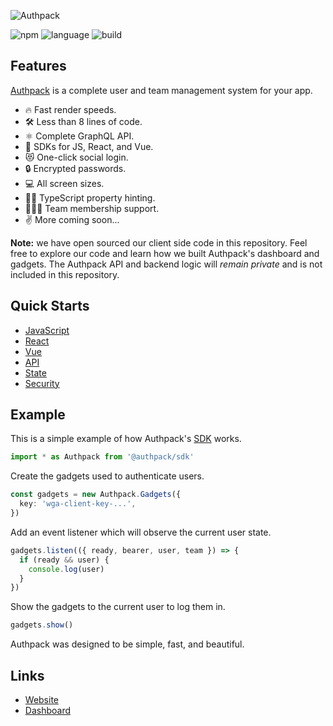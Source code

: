 ![Authpack](https://raw.githubusercontent.com/jackrobertscott/authpack/master/docs/assets/banner.png)

![npm](https://img.shields.io/npm/v/@authpack/sdk) ![language](https://img.shields.io/badge/language-typescript-blue) ![build](https://img.shields.io/badge/build-passing-green)

## Features

[Authpack](https://authpack.io) is a complete user and team management system for your app.

- 🔥 Fast render speeds.
- 🛠 Less than 8 lines of code.
- ⚛️ Complete GraphQL API.
- 🎉 SDKs for JS, React, and Vue.
- 😻 One-click social login.
- 🔒 Encrypted passwords.
- 💻 All screen sizes.
- 👨‍💻 TypeScript property hinting.
- 👩‍👧‍👦 Team membership support.
- ✌️ More coming soon...

**Note:** we have open sourced our client side code in this repository. Feel free to explore our code and learn how we built Authpack's dashboard and gadgets. The Authpack API and backend logic will *remain private* and is not included in this repository.

## Quick Starts

- [JavaScript](https://github.com/jackrobertscott/authpack/blob/master/docs/quick/sdk.md)
- [React](https://github.com/jackrobertscott/authpack/blob/master/docs/quick/react.md)
- [Vue](https://github.com/jackrobertscott/authpack/blob/master/docs/quick/vue.md)
- [API](https://github.com/jackrobertscott/authpack/blob/master/docs/quick/api.md)
- [State](https://github.com/jackrobertscott/authpack/blob/master/docs/quick/state.md)
- [Security](https://github.com/jackrobertscott/authpack/blob/master/docs/quick/security.md)

## Example

This is a simple example of how Authpack's [SDK](https://github.com/jackrobertscott/authpack/blob/master/docs/quick/sdk.md) works.

```ts
import * as Authpack from '@authpack/sdk'
```

Create the gadgets used to authenticate users.

```ts
const gadgets = new Authpack.Gadgets({
  key: 'wga-client-key-...',
})
```

Add an event listener which will observe the current user state.

```ts
gadgets.listen(({ ready, bearer, user, team }) => {
  if (ready && user) {
    console.log(user)
  }
})
```

Show the gadgets to the current user to log them in.

```ts
gadgets.show()
```

Authpack was designed to be simple, fast, and beautiful.

## Links

- [Website](https://authpack.io)
- [Dashboard](https://v1.authpack.io)